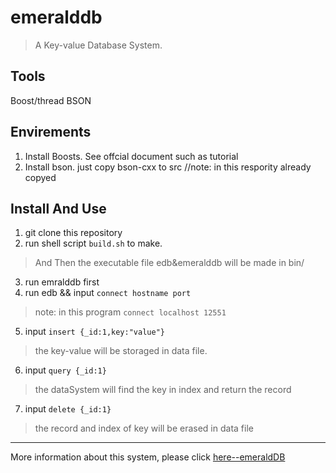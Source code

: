 # emeralddb 
> A Key-value Database System.
## Tools
 Boost/thread
 BSON

## Envirements
1. Install Boosts. See offcial document such as tutorial
2. Install bson. just copy bson-cxx to src //note: in this respority already copyed

## Install And Use
 1. git clone this repository
 2. run shell script `build.sh` to make.
 > And Then the executable file edb&emeralddb will be made in bin/
 3. run emralddb first
 4. run edb && input `connect hostname port`
 > note: in this program `connect localhost 12551` 
 5. input `insert {_id:1,key:"value"}`
 > the key-value will be storaged in data file.
 6. input `query {_id:1}`
 > the dataSystem will find the key in index and return the record
 7. input `delete {_id:1}`
 > the record and index of key will be erased in data file

------
More information about this system, please click [here--emeraldDB](https://github.com/cycmay/notes/blob/master/DataBase/emeraldDB-implements.md)

